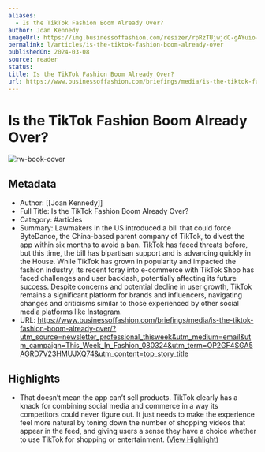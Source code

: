 ```yaml
---
aliases:
  - Is the TikTok Fashion Boom Already Over?
author: Joan Kennedy
imageUrl: https://img.businessoffashion.com/resizer/rpRzTUjwjdC-gAYuio-yXLqGe2g=/1200x630/filters:format(jpg):quality(70)/cloudfront-eu-central-1.images.arcpublishing.com/businessoffashion/LQYRR36M75FBHFJ4224L4XBQQM.jpg
permalink: l/articles/is-the-tiktok-fashion-boom-already-over
publishedOn: 2024-03-08
source: reader
status: 
title: Is the TikTok Fashion Boom Already Over?
url: https://www.businessoffashion.com/briefings/media/is-the-tiktok-fashion-boom-already-over/?utm_source=newsletter_professional_thisweek&utm_medium=email&utm_campaign=This_Week_In_Fashion_080324&utm_term=OP2GF4SGA5AGRD7V23HMUJXQ74&utm_content=top_story_title
---
```

# Is the TikTok Fashion Boom Already Over?

![rw-book-cover](https://img.businessoffashion.com/resizer/rpRzTUjwjdC-gAYuio-yXLqGe2g=/1200x630/filters:format(jpg):quality(70)/cloudfront-eu-central-1.images.arcpublishing.com/businessoffashion/LQYRR36M75FBHFJ4224L4XBQQM.jpg)

## Metadata

- Author: [[Joan Kennedy]]
- Full Title: Is the TikTok Fashion Boom Already Over?
- Category: #articles
- Summary: Lawmakers in the US introduced a bill that could force ByteDance, the China-based parent company of TikTok, to divest the app within six months to avoid a ban. TikTok has faced threats before, but this time, the bill has bipartisan support and is advancing quickly in the House. While TikTok has grown in popularity and impacted the fashion industry, its recent foray into e-commerce with TikTok Shop has faced challenges and user backlash, potentially affecting its future success. Despite concerns and potential decline in user growth, TikTok remains a significant platform for brands and influencers, navigating changes and criticisms similar to those experienced by other social media platforms like Instagram.
- URL: https://www.businessoffashion.com/briefings/media/is-the-tiktok-fashion-boom-already-over/?utm_source=newsletter_professional_thisweek&utm_medium=email&utm_campaign=This_Week_In_Fashion_080324&utm_term=OP2GF4SGA5AGRD7V23HMUJXQ74&utm_content=top_story_title

## Highlights

- That doesn’t mean the app can’t sell products. TikTok clearly has a knack for combining social media and commerce in a way its competitors could never figure out. It just needs to make the experience feel more natural by toning down the number of shopping videos that appear in the feed, and giving users a sense they have a choice whether to use TikTok for shopping or entertainment. ([View Highlight](https://read.readwise.io/read/01hvgjdq1xczadwej0cs8nppt0))
